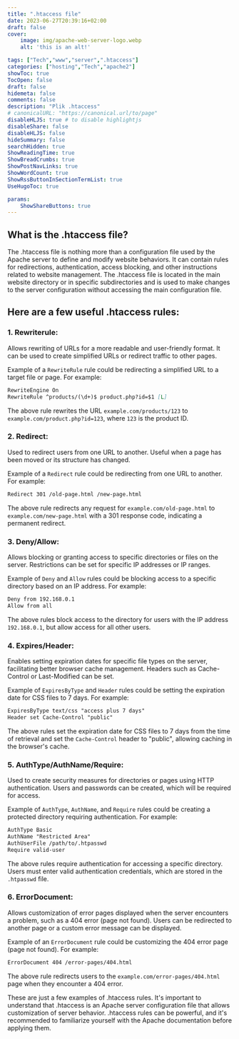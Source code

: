 ```yaml
---
title: ".htaccess file"
date: 2023-06-27T20:39:16+02:00
draft: false
cover:
    image: img/apache-web-server-logo.webp
    alt: 'this is an alt!'

tags: ["Tech","www","server",".htaccess"] 
categories: ["hosting","Tech","apache2"]
showToc: true
TocOpen: false
draft: false
hidemeta: false
comments: false
description: "Plik .htaccess"
# canonicalURL: "https://canonical.url/to/page"
disableHLJS: true # to disable highlightjs
disableShare: false
disableHLJS: false
hideSummary: false
searchHidden: true
ShowReadingTime: true
ShowBreadCrumbs: true
ShowPostNavLinks: true
ShowWordCount: true
ShowRssButtonInSectionTermList: true
UseHugoToc: true

params:
    ShowShareButtons: true
---
```


## What is the .htaccess file?

The .htaccess file is nothing more than a configuration file used by the Apache server to define and modify website behaviors. It can contain rules for redirections, authentication, access blocking, and other instructions related to website management. The .htaccess file is located in the main website directory or in specific subdirectories and is used to make changes to the server configuration without accessing the main configuration file.

## Here are a few useful .htaccess rules:

### 1. **Rewriterule**:
Allows rewriting of URLs for a more readable and user-friendly format. It can be used to create simplified URLs or redirect traffic to other pages.

Example of a `RewriteRule` rule could be redirecting a simplified URL to a target file or page. For example:

```markdown
RewriteEngine On
RewriteRule ^products/(\d+)$ product.php?id=$1 [L]
```

The above rule rewrites the URL `example.com/products/123` to `example.com/product.php?id=123`, where `123` is the product ID.

### 2. **Redirect**:
Used to redirect users from one URL to another. Useful when a page has been moved or its structure has changed.

Example of a `Redirect` rule could be redirecting from one URL to another. For example:

```markdown
Redirect 301 /old-page.html /new-page.html
```

The above rule redirects any request for `example.com/old-page.html` to `example.com/new-page.html` with a 301 response code, indicating a permanent redirect.

### 3. **Deny/Allow**:
Allows blocking or granting access to specific directories or files on the server. Restrictions can be set for specific IP addresses or IP ranges.

Example of `Deny` and `Allow` rules could be blocking access to a specific directory based on an IP address. For example:

```markdown
Deny from 192.168.0.1
Allow from all
```

The above rules block access to the directory for users with the IP address `192.168.0.1`, but allow access for all other users.

### 4. **Expires/Header**:
Enables setting expiration dates for specific file types on the server, facilitating better browser cache management. Headers such as Cache-Control or Last-Modified can be set.

Example of `ExpiresByType` and `Header` rules could be setting the expiration date for CSS files to 7 days. For example:

```markdown
ExpiresByType text/css "access plus 7 days"
Header set Cache-Control "public"
```

The above rules set the expiration date for CSS files to 7 days from the time of retrieval and set the `Cache-Control` header to "public", allowing caching in the browser's cache.

### 5. **AuthType/AuthName/Require**:
Used to create security measures for directories or pages using HTTP authentication. Users and passwords can be created, which will be required for access.

Example of `AuthType`, `AuthName`, and `Require` rules could be creating a protected directory requiring authentication. For example:

```markdown
AuthType Basic
AuthName "Restricted Area"
AuthUserFile /path/to/.htpasswd
Require valid-user
```

The above rules require authentication for accessing a specific directory. Users must enter valid authentication credentials, which are stored in the `.htpasswd` file.

### 6. **ErrorDocument**:
Allows customization of error pages displayed when the server encounters a problem, such as a 404 error (page not found). Users can be redirected to another page or a custom error message can be displayed.

Example of an `ErrorDocument` rule could be customizing the 404 error page (page not found). For example:

```markdown
ErrorDocument 404 /error-pages/404.html
```

The above rule redirects users to the `example.com/error-pages/404.html` page when they encounter a 404 error.

These are just a few examples of .htaccess rules. It's important to understand that .htaccess is an Apache server configuration file that allows customization of server behavior. .htaccess rules can be powerful, and it's recommended to familiarize yourself with the Apache documentation before applying them.
